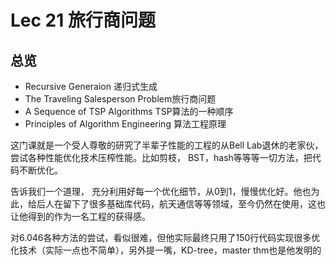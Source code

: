 # Lec 21 旅行商问题

## 总览

- Recursive Generaion 递归式生成
- The Traveling Salesperson Problem旅行商问题
- A Sequence of TSP Algorithms  TSP算法的一种顺序
- Principles of Algorithm Engineering 算法工程原理

这门课就是一个受人尊敬的研究了半辈子性能的工程的从Bell Lab退休的老家伙，尝试各种性能优化技术压榨性能。比如剪枝， BST，hash等等等一切方法，把代码不断优化。

告诉我们一个道理， 充分利用好每一个优化细节，从0到1，慢慢优化好。他也为此，给后人在留下了很多基础库代码，航天通信等等领域，至今仍然在使用，这也让他得到的作为一名工程的获得感。

对6.046各种方法的尝试，看似很难，但他实际最终只用了150行代码实现很多优化技术（实际一点也不简单），另外提一嘴，KD-tree，master thm也是他发明的

